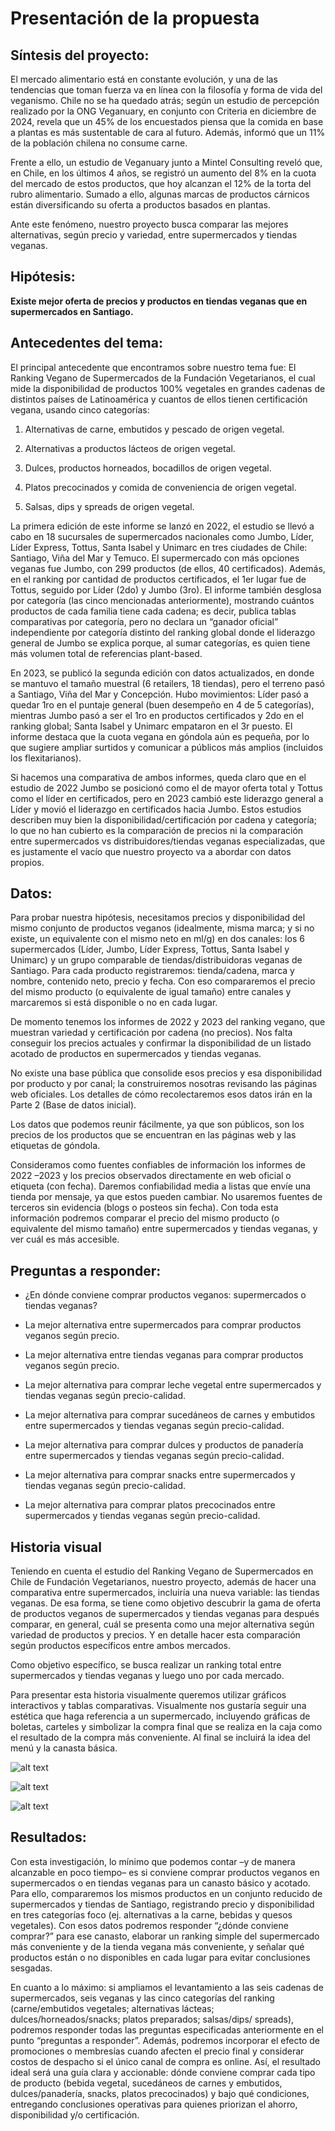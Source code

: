 # Presentación de la propuesta
## Síntesis del proyecto:
El mercado alimentario está en constante evolución, y una de las tendencias que toman fuerza va en línea con la filosofía y forma de vida del veganismo. Chile no se ha quedado atrás; según un estudio de percepción realizado por la ONG Veganuary, en conjunto con Criteria en diciembre de 2024, revela que un 45% de los encuestados piensa que la comida en base a plantas es más sustentable de cara al futuro. Además, informó que un 11% de la población chilena no consume carne. 

Frente a ello, un estudio de Veganuary junto a Mintel Consulting reveló que, en Chile, en los últimos 4 años, se registró un aumento del 8% en la cuota del mercado de estos productos, que hoy alcanzan el 12% de la torta del rubro alimentario. Sumado a ello, algunas marcas de productos cárnicos están diversificando su oferta a productos basados en plantas. 

Ante este fenómeno, nuestro proyecto busca comparar las mejores alternativas, según precio y variedad, entre supermercados y tiendas veganas.


## Hipótesis:
**Existe mejor oferta de precios y productos en tiendas veganas que en supermercados en Santiago.**


## Antecedentes del tema:
El principal antecedente que encontramos sobre nuestro tema fue: El Ranking Vegano de Supermercados de la Fundación Vegetarianos, el cual mide la disponibilidad de productos 100% vegetales en grandes cadenas de distintos países de Latinoamérica y cuantos de ellos tienen certificación vegana, usando cinco categorías:  

1. Alternativas de carne, embutidos y pescado de origen vegetal. 

2. Alternativas a productos lácteos de origen vegetal. 

3. Dulces, productos horneados, bocadillos de origen vegetal. 

4. Platos precocinados y comida de conveniencia de origen vegetal. 

5. Salsas, dips y spreads de origen vegetal. 


La primera edición de este informe se lanzó en 2022, el estudio se llevó a cabo en 18 sucursales de supermercados nacionales como Jumbo, Líder, Líder Express, Tottus, Santa Isabel y Unimarc en tres ciudades de Chile: Santiago, Viña del Mar y Temuco. El supermercado con más opciones veganas fue Jumbo, con 299 productos (de ellos, 40 certificados). Además, en el ranking por cantidad de productos certificados, el 1er lugar fue de Tottus, seguido por Líder (2do) y Jumbo (3ro). El informe también desglosa por categoría (las cinco mencionadas anteriormente), mostrando cuántos productos de cada familia tiene cada cadena; es decir, publica tablas comparativas por categoría, pero no declara un “ganador oficial” independiente por categoría distinto del ranking global donde el liderazgo general de Jumbo se explica porque, al sumar categorías, es quien tiene más volumen total de referencias plant-based.  

En 2023, se publicó la segunda edición con datos actualizados, en donde se mantuvo el tamaño muestral (6 retailers, 18 tiendas), pero el terreno pasó a Santiago, Viña del Mar y Concepción. Hubo movimientos: Líder pasó a quedar 1ro en el puntaje general (buen desempeño en 4 de 5 categorías), mientras Jumbo pasó a ser el 1ro en productos certificados y 2do en el ranking global; Santa Isabel y Unimarc empataron en el 3r puesto. El informe destaca que la cuota vegana en góndola aún es pequeña, por lo que sugiere ampliar surtidos y comunicar a públicos más amplios (incluidos los flexitarianos). 

Si hacemos una comparativa de ambos informes, queda claro que en el estudio de 2022 Jumbo se posicionó como el de mayor oferta total y Tottus como el líder en certificados, pero en 2023 cambió este liderazgo general a Líder y movió el liderazgo en certificados hacia Jumbo. Estos estudios describen muy bien la disponibilidad/certificación por cadena y categoría; lo que no han cubierto es la comparación de precios ni la comparación entre supermercados vs distribuidores/tiendas veganas especializadas, que es justamente el vacío que nuestro proyecto va a abordar con datos propios.  

## Datos:
Para probar nuestra hipótesis, necesitamos precios y disponibilidad del mismo conjunto de productos veganos (idealmente, misma marca; y si no existe, un equivalente con el mismo neto en ml/g) en dos canales: los 6 supermercados (Líder, Jumbo, Líder Express, Tottus, Santa Isabel y Unimarc) y un grupo comparable de tiendas/distribuidoras veganas de Santiago. Para cada producto registraremos: tienda/cadena, marca y nombre, contenido neto, precio y fecha. Con eso compararemos el precio del mismo producto (o equivalente de igual tamaño) entre canales y marcaremos si está disponible o no en cada lugar.  

De momento tenemos los informes de 2022 y 2023 del ranking vegano, que muestran variedad y certificación por cadena (no precios). Nos falta conseguir los precios actuales y confirmar la disponibilidad de un listado acotado de productos en supermercados y tiendas veganas.   

No existe una base pública que consolide esos precios y esa disponibilidad por producto y por canal; la construiremos nosotras revisando las páginas web oficiales. Los detalles de cómo recolectaremos esos datos irán en la Parte 2 (Base de datos inicial).  

Los datos que podemos reunir fácilmente, ya que son públicos, son los precios de los productos que se encuentran en las páginas web y las etiquetas de góndola. 

Consideramos como fuentes confiables de información los informes de 2022 –2023 y los precios observados directamente en web oficial o etiqueta (con fecha). Daremos confiabilidad media a listas que envíe una tienda por mensaje, ya que estos pueden cambiar. No usaremos fuentes de terceros sin evidencia (blogs o posteos sin fecha). Con toda esta información podremos comparar el precio del mismo producto (o equivalente del mismo tamaño) entre supermercados y tiendas veganas, y ver cuál es más accesible.  

## Preguntas a responder:
- ¿En dónde conviene comprar productos veganos: supermercados o tiendas veganas? 

- La mejor alternativa entre supermercados para comprar productos veganos según precio. 

- La mejor alternativa entre tiendas veganas para comprar productos veganos según precio. 

- La mejor alternativa para comprar leche vegetal entre supermercados y tiendas veganas según precio-calidad. 

- La mejor alternativa para comprar sucedáneos de carnes y embutidos entre supermercados y tiendas veganas según precio-calidad. 

- La mejor alternativa para comprar dulces y productos de panadería entre supermercados y tiendas veganas según precio-calidad. 

- La mejor alternativa para comprar snacks entre supermercados y tiendas veganas según precio-calidad. 

- La mejor alternativa para comprar platos precocinados entre supermercados y tiendas veganas según precio-calidad. 

## Historia visual
Teniendo en cuenta el estudio del Ranking Vegano de Supermercados en Chile de Fundación Vegetarianos, nuestro proyecto, además de hacer una comparativa entre supermercados, incluiría una nueva variable: las tiendas veganas. De esa forma, se tiene como objetivo descubrir la gama de oferta de productos veganos de supermercados y tiendas veganas para después comparar, en general, cuál se presenta como una mejor alternativa según variedad de productos y precios. Y en detalle hacer esta comparación según productos específicos entre ambos mercados.  

Como objetivo específico, se busca realizar un ranking total entre supermercados y tiendas veganas y luego uno por cada mercado. 

Para presentar esta historia visualmente queremos utilizar gráficos interactivos y tablas comparativas. Visualmente nos gustaría seguir una estética que haga referencia a un supermercado, incluyendo gráficas de boletas, carteles y simbolizar la compra final que se realiza en la caja como el resultado de la compra más conveniente. Al final se incluirá la idea del menú y la canasta básica.

![alt text](<_ (4).jpeg>)

![alt text](<_ (5).jpeg>)

![alt text](<gift guide collage.jpeg>)

## Resultados:
Con esta investigación, lo mínimo que podemos contar –y de manera alcanzable en poco tiempo– es si conviene comprar productos veganos en supermercados o en tiendas veganas para un canasto básico y acotado. Para ello, compararemos los mismos productos en un conjunto reducido de supermercados y tiendas de Santiago, registrando precio y disponibilidad en tres categorías foco (ej. alternativas a la carne, bebidas y quesos vegetales). Con esos datos podremos responder “¿dónde conviene comprar?” para ese canasto, elaborar un ranking simple del supermercado más conveniente y de la tienda vegana más conveniente, y señalar qué productos están o no disponibles en cada lugar para evitar conclusiones sesgadas.  

En cuanto a lo máximo: si ampliamos el levantamiento a las seis cadenas de supermercados, seis veganas y las cinco categorías del ranking (carne/embutidos vegetales; alternativas lácteas; dulces/horneados/snacks; platos preparados; salsas/dips/ spreads), podremos responder todas las preguntas especificadas anteriormente en el punto “preguntas a responder”. Además, podremos incorporar el efecto de promociones o membresías cuando afecten el precio final y considerar costos de despacho si el único canal de compra es online. Así, el resultado ideal será una guía clara y accionable: dónde conviene comprar cada tipo de producto (bebida vegetal, sucedáneos de carnes y embutidos, dulces/panadería, snacks, platos precocinados) y bajo qué condiciones, entregando conclusiones operativas para quienes priorizan el ahorro, disponibilidad y/o certificación.  